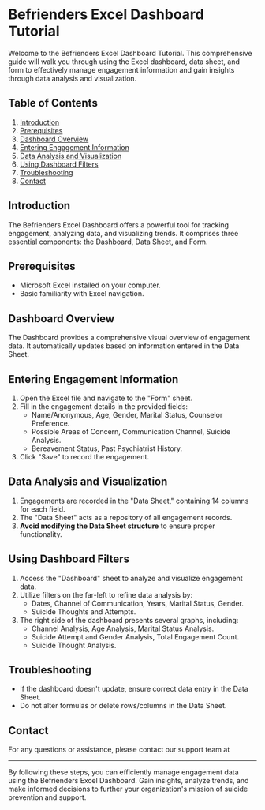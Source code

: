# Befrienders Excel Dashboard Tutorial

Welcome to the Befrienders Excel Dashboard Tutorial. This comprehensive guide will walk you through using the Excel dashboard, data sheet, and form to effectively manage engagement information and gain insights through data analysis and visualization.

## Table of Contents

1. [Introduction](#introduction)
2. [Prerequisites](#prerequisites)
3. [Dashboard Overview](#dashboard-overview)
4. [Entering Engagement Information](#entering-engagement-information)
5. [Data Analysis and Visualization](#data-analysis-and-visualization)
6. [Using Dashboard Filters](#using-dashboard-filters)
7. [Troubleshooting](#troubleshooting)
8. [Contact](#contact)

## Introduction

The Befrienders Excel Dashboard offers a powerful tool for tracking engagement, analyzing data, and visualizing trends. It comprises three essential components: the Dashboard, Data Sheet, and Form.

## Prerequisites

- Microsoft Excel installed on your computer.
- Basic familiarity with Excel navigation.

## Dashboard Overview

The Dashboard provides a comprehensive visual overview of engagement data. It automatically updates based on information entered in the Data Sheet.

## Entering Engagement Information

1. Open the Excel file and navigate to the "Form" sheet.
2. Fill in the engagement details in the provided fields:
   - Name/Anonymous, Age, Gender, Marital Status, Counselor Preference.
   - Possible Areas of Concern, Communication Channel, Suicide Analysis.
   - Bereavement Status, Past Psychiatrist History.
3. Click "Save" to record the engagement.

## Data Analysis and Visualization

1. Engagements are recorded in the "Data Sheet," containing 14 columns for each field.
2. The "Data Sheet" acts as a repository of all engagement records.
3. **Avoid modifying the Data Sheet structure** to ensure proper functionality.

## Using Dashboard Filters

1. Access the "Dashboard" sheet to analyze and visualize engagement data.
2. Utilize filters on the far-left to refine data analysis by:
   - Dates, Channel of Communication, Years, Marital Status, Gender.
   - Suicide Thoughts and Attempts.
3. The right side of the dashboard presents several graphs, including:
   - Channel Analysis, Age Analysis, Marital Status Analysis.
   - Suicide Attempt and Gender Analysis, Total Engagement Count.
   - Suicide Thought Analysis.

## Troubleshooting

- If the dashboard doesn't update, ensure correct data entry in the Data Sheet.
- Do not alter formulas or delete rows/columns in the Data Sheet.

## Contact

For any questions or assistance, please contact our support team at 

---

By following these steps, you can efficiently manage engagement data using the Befrienders Excel Dashboard. Gain insights, analyze trends, and make informed decisions to further your organization's mission of suicide prevention and support.
